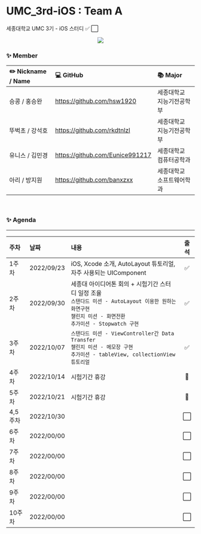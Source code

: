 # UMC_3rd-iOS : Team A
세종대학교 UMC 3기 - iOS 스터디 ✅ ⬜

<p align="center"><img src="https://user-images.githubusercontent.com/66902876/190977109-6432ee66-89d2-4513-aafe-cc0cbb034d96.png"></p>

### ✨ Member 
|✏️ Nickname / Name|💻 GitHub|📚 Major|
|:---|:---|:---|
|승콩 / 홍승완|https://github.com/hsw1920| 세종대학교 지능기전공학부|
|뚜벅초 / 강석호|https://github.com/rkdtnlzl| 세종대학교 지능기전공학부|
|유니스 / 김민경|https://github.com/Eunice991217| 세종대학교 컴퓨터공학과|
|아리 / 방지원|https://github.com/banxzxx| 세종대학교 소프트웨어학과|

<br>

### ✨ Agenda
---
|주차|날짜|내용|출석|
|:---|:---|:---|:---:|
|1주차|2022/09/23|iOS, Xcode 소개, AutoLayout 튜토리얼, 자주 사용되는 UIComponent|✅|
|2주차|2022/09/30|세종대 아이디어톤 회의 + 시험기간 스터디 일정 조율<br> `스탠다드 미션 - AutoLayout 이용한 원하는 화면구현`<br>`챌린지 미션 - 화면전환`<br>`추가미션 - Stopwatch 구현`|✅|
|3주차|2022/10/07|`스탠다드 미션 - ViewController간 Data Transfer`<br>`챌린지 미션 - 메모장 구현`<br>`추가미션 - tableView, collectionView 튜토리얼`|✅|
|4주차|2022/10/14|시험기간 휴강|🛑|
|5주차|2022/10/21|시험기간 휴강|🛑|
|4,5주차|2022/10/30||⬜|
|6주차|2022/00/00||⬜|
|7주차|2022/00/00||⬜|
|8주차|2022/00/00||⬜|
|9주차|2022/00/00||⬜|
|10주차|2022/00/00||⬜|

<br>
